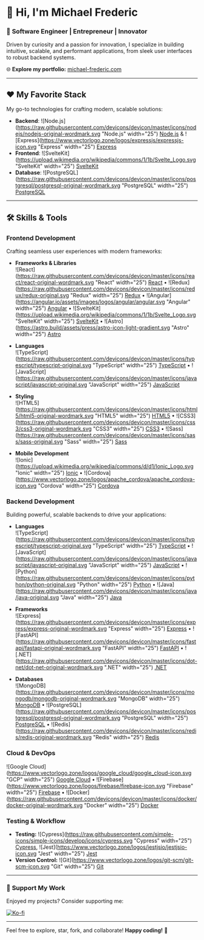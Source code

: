 # 👋 Hi, I'm **Michael Frederic**

### 🚀 **Software Engineer | Entrepreneur | Innovator**
Driven by curiosity and a passion for innovation, I specialize in building intuitive, scalable, and performant applications, from sleek user interfaces to robust backend systems.

🌐 **Explore my portfolio:** [michael-frederic.com](https://michael-frederic.com)

---

## ❤️ **My Favorite Stack**

My go-to technologies for crafting modern, scalable solutions:

- **Backend**: ![Node.js](https://raw.githubusercontent.com/devicons/devicon/master/icons/nodejs/nodejs-original-wordmark.svg "Node.js" width="25") [Node.js](https://nodejs.org) & ![Express](https://www.vectorlogo.zone/logos/expressjs/expressjs-icon.svg "Express" width="25") [Express](https://expressjs.com)
- **Frontend**: ![SvelteKit](https://upload.wikimedia.org/wikipedia/commons/1/1b/Svelte_Logo.svg "SvelteKit" width="25") [SvelteKit](https://kit.svelte.dev)
- **Database**: ![PostgreSQL](https://raw.githubusercontent.com/devicons/devicon/master/icons/postgresql/postgresql-original-wordmark.svg "PostgreSQL" width="25") [PostgreSQL](https://www.postgresql.org)

---

## 🛠️ **Skills & Tools**

### **Frontend Development**

Crafting seamless user experiences with modern frameworks:

- **Frameworks & Libraries**  
  ![React](https://raw.githubusercontent.com/devicons/devicon/master/icons/react/react-original-wordmark.svg "React" width="25") [React](https://reactjs.org/) • ![Redux](https://raw.githubusercontent.com/devicons/devicon/master/icons/redux/redux-original.svg "Redux" width="25") [Redux](https://redux.js.org/) • ![Angular](https://angular.io/assets/images/logos/angular/angular.svg "Angular" width="25") [Angular](https://angular.io) • ![SvelteKit](https://upload.wikimedia.org/wikipedia/commons/1/1b/Svelte_Logo.svg "SvelteKit" width="25") [SvelteKit](https://kit.svelte.dev) • ![Astro](https://astro.build/assets/press/astro-icon-light-gradient.svg "Astro" width="25") [Astro](https://astro.build)

- **Languages**  
  ![TypeScript](https://raw.githubusercontent.com/devicons/devicon/master/icons/typescript/typescript-original.svg "TypeScript" width="25") [TypeScript](https://www.typescriptlang.org/) • ![JavaScript](https://raw.githubusercontent.com/devicons/devicon/master/icons/javascript/javascript-original.svg "JavaScript" width="25") [JavaScript](https://developer.mozilla.org/en-US/docs/Web/JavaScript)

- **Styling**  
  ![HTML5](https://raw.githubusercontent.com/devicons/devicon/master/icons/html5/html5-original-wordmark.svg "HTML5" width="25") [HTML5](https://www.w3.org/html/) • ![CSS3](https://raw.githubusercontent.com/devicons/devicon/master/icons/css3/css3-original-wordmark.svg "CSS3" width="25") [CSS3](https://www.w3schools.com/css/) • ![Sass](https://raw.githubusercontent.com/devicons/devicon/master/icons/sass/sass-original.svg "Sass" width="25") [Sass](https://sass-lang.com)

- **Mobile Development**  
  ![Ionic](https://upload.wikimedia.org/wikipedia/commons/d/d1/Ionic_Logo.svg "Ionic" width="25") [Ionic](https://ionicframework.com) • ![Cordova](https://www.vectorlogo.zone/logos/apache_cordova/apache_cordova-icon.svg "Cordova" width="25") [Cordova](https://cordova.apache.org/)

### **Backend Development**

Building powerful, scalable backends to drive your applications:

- **Languages**  
  ![TypeScript](https://raw.githubusercontent.com/devicons/devicon/master/icons/typescript/typescript-original.svg "TypeScript" width="25") [TypeScript](https://www.typescriptlang.org/) • ![JavaScript](https://raw.githubusercontent.com/devicons/devicon/master/icons/javascript/javascript-original.svg "JavaScript" width="25") [JavaScript](https://developer.mozilla.org/en-US/docs/Web/JavaScript) • ![Python](https://raw.githubusercontent.com/devicons/devicon/master/icons/python/python-original.svg "Python" width="25") [Python](https://www.python.org/) • ![Java](https://raw.githubusercontent.com/devicons/devicon/master/icons/java/java-original.svg "Java" width="25") [Java](https://www.java.com)

- **Frameworks**  
  ![Express](https://raw.githubusercontent.com/devicons/devicon/master/icons/express/express-original-wordmark.svg "Express" width="25") [Express](https://expressjs.com) • ![FastAPI](https://raw.githubusercontent.com/devicons/devicon/master/icons/fastapi/fastapi-original-wordmark.svg "FastAPI" width="25") [FastAPI](https://fastapi.tiangolo.com) • ![.NET](https://raw.githubusercontent.com/devicons/devicon/master/icons/dot-net/dot-net-original-wordmark.svg ".NET" width="25") [.NET](https://dotnet.microsoft.com/)

- **Databases**  
  ![MongoDB](https://raw.githubusercontent.com/devicons/devicon/master/icons/mongodb/mongodb-original-wordmark.svg "MongoDB" width="25") [MongoDB](https://www.mongodb.com/) • ![PostgreSQL](https://raw.githubusercontent.com/devicons/devicon/master/icons/postgresql/postgresql-original-wordmark.svg "PostgreSQL" width="25") [PostgreSQL](https://www.postgresql.org) • ![Redis](https://raw.githubusercontent.com/devicons/devicon/master/icons/redis/redis-original-wordmark.svg "Redis" width="25") [Redis](https://redis.io)

### **Cloud & DevOps**

![Google Cloud](https://www.vectorlogo.zone/logos/google_cloud/google_cloud-icon.svg "GCP" width="25") [Google Cloud](https://cloud.google.com/) • ![Firebase](https://www.vectorlogo.zone/logos/firebase/firebase-icon.svg "Firebase" width="25") [Firebase](https://firebase.google.com/) • ![Docker](https://raw.githubusercontent.com/devicons/devicon/master/icons/docker/docker-original-wordmark.svg "Docker" width="25") [Docker](https://www.docker.com/)

### **Testing & Workflow**

- **Testing:** ![Cypress](https://raw.githubusercontent.com/simple-icons/simple-icons/develop/icons/cypress.svg "Cypress" width="25") [Cypress](https://www.cypress.io), ![Jest](https://www.vectorlogo.zone/logos/jestjsio/jestjsio-icon.svg "Jest" width="25") [Jest](https://jestjs.io)
- **Version Control:** ![Git](https://www.vectorlogo.zone/logos/git-scm/git-scm-icon.svg "Git" width="25") [Git](https://git-scm.com/)

---

### 🌟 **Support My Work**

Enjoyed my projects? Consider supporting me:

[![Ko-fi](https://cdn.ko-fi.com/cdn/kofi3.png?v=3)](https://ko-fi.com/L3L01PGZ3)

---

Feel free to explore, star, fork, and collaborate! **Happy coding!** 🚀

